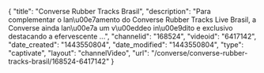 {
    "title": "Converse Rubber Tracks Brasil",
    "description": "Para complementar o lan\u00e7amento do Converse Rubber Tracks Live Brasil, a Converse ainda lan\u00e7a um v\u00eddeo in\u00e9dito e exclusivo destacando a efervescente ...",
    "channelid": "168524",
    "videoid": "6417142",
    "date_created": "1443550804",
    "date_modified": "1443550804",
    "type": "captivate",
    "layout": "channelVideo",
    "url": "\/converse\/converse-rubber-tracks-brasil\/168524-6417142"
}